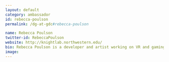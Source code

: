 ```yaml
---
layout: default
category: ambassador
id: rebecca-poulson
permalink: /dg-at-gdc#rebecca-poulson

name: Rebecca Poulson
twitter-id: RebeccaPoulson
website: http://knightlab.northwestern.edu/
bio: Rebecca Poulson is a developer and artist working on VR and gaming projects for journalism at Northwestern University's Knight Lab.
image:
---
```

